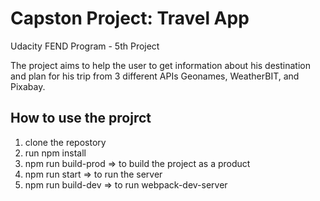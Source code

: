 # Capston Project: Travel App

Udacity FEND Program - 5th Project

The project aims to help the user to get information about his destination and plan for his trip from 3 different APIs Geonames, WeatherBIT, and Pixabay.

## How to use the projrct
<ol>
  <li>clone the repostory</li>
  <li>run npm install</li>
  <li>npm run build-prod => to build the project as a product</li>
  <li>npm run start => to run the server</li>
  <li>npm run build-dev => to run webpack-dev-server</li>
</ol>
